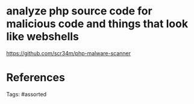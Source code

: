 # analyze php source code for malicious code and things that look like webshells
https://github.com/scr34m/php-malware-scanner

# References

Tags:
    #assorted


